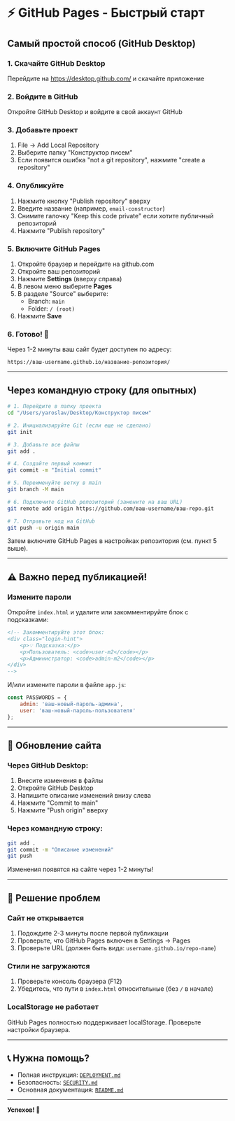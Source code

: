 # ⚡ GitHub Pages - Быстрый старт

## Самый простой способ (GitHub Desktop)

### 1. Скачайте GitHub Desktop
Перейдите на https://desktop.github.com/ и скачайте приложение

### 2. Войдите в GitHub
Откройте GitHub Desktop и войдите в свой аккаунт GitHub

### 3. Добавьте проект
1. File → Add Local Repository
2. Выберите папку "Конструктор писем"
3. Если появится ошибка "not a git repository", нажмите "create a repository"

### 4. Опубликуйте
1. Нажмите кнопку "Publish repository" вверху
2. Введите название (например, `email-constructor`)
3. Снимите галочку "Keep this code private" если хотите публичный репозиторий
4. Нажмите "Publish repository"

### 5. Включите GitHub Pages
1. Откройте браузер и перейдите на github.com
2. Откройте ваш репозиторий
3. Нажмите **Settings** (вверху справа)
4. В левом меню выберите **Pages**
5. В разделе "Source" выберите:
   - Branch: `main`
   - Folder: `/ (root)`
6. Нажмите **Save**

### 6. Готово! 🎉
Через 1-2 минуты ваш сайт будет доступен по адресу:
```
https://ваш-username.github.io/название-репозитория/
```

---

## Через командную строку (для опытных)

```bash
# 1. Перейдите в папку проекта
cd "/Users/yaroslav/Desktop/Конструктор писем"

# 2. Инициализируйте Git (если еще не сделано)
git init

# 3. Добавьте все файлы
git add .

# 4. Создайте первый коммит
git commit -m "Initial commit"

# 5. Переименуйте ветку в main
git branch -M main

# 6. Подключите GitHub репозиторий (замените на ваш URL)
git remote add origin https://github.com/ваш-username/ваш-repo.git

# 7. Отправьте код на GitHub
git push -u origin main
```

Затем включите GitHub Pages в настройках репозитория (см. пункт 5 выше).

---

## ⚠️ Важно перед публикацией!

### Измените пароли
Откройте `index.html` и удалите или закомментируйте блок с подсказками:

```html
<!-- Закомментируйте этот блок:
<div class="login-hint">
    <p>💡 Подсказка:</p>
    <p>Пользователь: <code>user-m2</code></p>
    <p>Администратор: <code>admin-m2</code></p>
</div>
-->
```

И/или измените пароли в файле `app.js`:
```javascript
const PASSWORDS = {
    admin: 'ваш-новый-пароль-админа',
    user: 'ваш-новый-пароль-пользователя'
};
```

---

## 📝 Обновление сайта

### Через GitHub Desktop:
1. Внесите изменения в файлы
2. Откройте GitHub Desktop
3. Напишите описание изменений внизу слева
4. Нажмите "Commit to main"
5. Нажмите "Push origin" вверху

### Через командную строку:
```bash
git add .
git commit -m "Описание изменений"
git push
```

Изменения появятся на сайте через 1-2 минуты!

---

## 🔧 Решение проблем

### Сайт не открывается
1. Подождите 2-3 минуты после первой публикации
2. Проверьте, что GitHub Pages включен в Settings → Pages
3. Проверьте URL (должен быть вида: `username.github.io/repo-name`)

### Стили не загружаются
1. Проверьте консоль браузера (F12)
2. Убедитесь, что пути в `index.html` относительные (без `/` в начале)

### LocalStorage не работает
GitHub Pages полностью поддерживает localStorage. Проверьте настройки браузера.

---

## 📞 Нужна помощь?

- Полная инструкция: [`DEPLOYMENT.md`](DEPLOYMENT.md)
- Безопасность: [`SECURITY.md`](SECURITY.md)
- Основная документация: [`README.md`](README.md)

---

**Успехов! 🚀**

